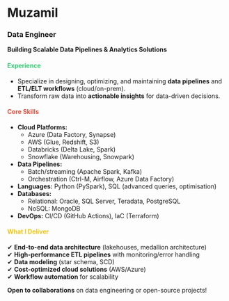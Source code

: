 # Muzamil
### **Data Engineer**  
**Building Scalable Data Pipelines & Analytics Solutions**  

#### **<span style="color: #2ecc71;">Experience</span>**  
- Specialize in designing, optimizing, and maintaining **data pipelines** and **ETL/ELT workflows** (cloud/on-prem).  
- Transform raw data into **actionable insights** for data-driven decisions.  

#### **<span style="color: #e74c3c;">Core Skills</span>**  
- **Cloud Platforms:**  
  - Azure (Data Factory, Synapse)  
  - AWS (Glue, Redshift, S3)  
  - Databricks (Delta Lake, Spark)  
  - Snowflake (Warehousing, Snowpark)  
- **Data Pipelines:**  
  - Batch/streaming (Apache Spark, Kafka)  
  - Orchestration (Ctrl-M, Airflow, Azure Data Factory)  
- **Languages:** Python (PySpark), SQL (advanced queries, optimisation)  
- **Databases:**  
  - Relational: Oracle, SQL Server, Teradata, PostgreSQL  
  - NoSQL: MongoDB  
- **DevOps:** CI/CD (GitHub Actions), IaC (Terraform)  

#### **<span style="color: #f1c40f;">What I Deliver</span>**  
✔ **End-to-end data architecture** (lakehouses, medallion architecture)  
✔ **High-performance ETL pipelines** with monitoring/error handling  
✔ **Data modeling** (star schema, SCD)  
✔ **Cost-optimized cloud solutions** (AWS/Azure)  
✔ **Workflow automation** for scalability  

**Open to collaborations** on data engineering or open-source projects!
